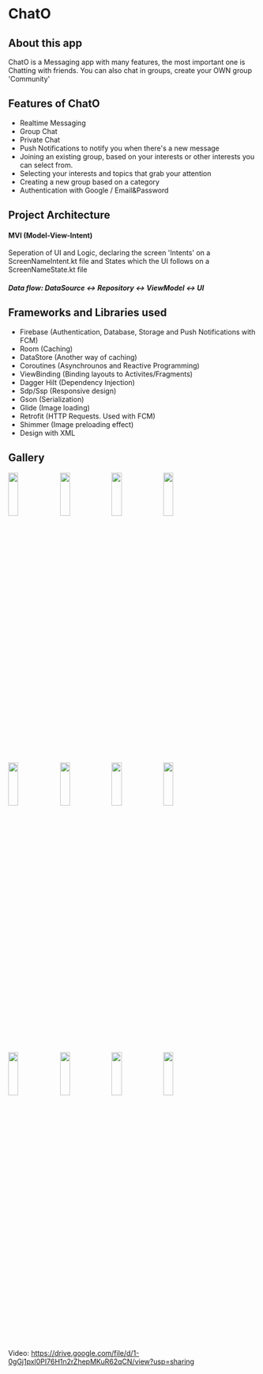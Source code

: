 # ChatO

## About this app
ChatO is a Messaging app with many features, the most important one is Chatting with friends.
You can also chat in groups, create your OWN group 'Community'

## Features of ChatO
- Realtime Messaging
- Group Chat
- Private Chat
- Push Notifications to notify you when there's a new message
- Joining an existing group, based on your interests or other interests you can select from.
- Selecting your interests and topics that grab your attention
- Creating a new group based on a category
- Authentication with Google / Email&Password


## Project Architecture
#### MVI (Model-View-Intent)
Seperation of UI and Logic, declaring the screen 'Intents' on a ScreenNameIntent.kt file
and States which the UI follows on a ScreenNameState.kt file

##### Data flow: DataSource <-> Repository <-> ViewModel <-> UI

## Frameworks and Libraries used
- Firebase (Authentication, Database, Storage and Push Notifications with FCM)
- Room (Caching)
- DataStore (Another way of caching)
- Coroutines (Asynchrounos and Reactive Programming)
- ViewBinding (Binding layouts to Activites/Fragments)
- Dagger Hilt (Dependency Injection)
- Sdp/Ssp (Responsive design)
- Gson (Serialization)
- Glide (Image loading)
- Retrofit (HTTP Requests. Used with FCM)
- Shimmer (Image preloading effect)
- Design with XML

## Gallery


<span>
 <img src="https://user-images.githubusercontent.com/84887514/180302090-89c56edf-61e7-49b7-b975-c3dd239f5340.png" width=20% height=15%/>
 <img src="https://user-images.githubusercontent.com/84887514/180302101-9b4d1f14-dc1a-470a-ac19-7f4956c450bb.png" width=20% height=15%/>
 <img src="https://user-images.githubusercontent.com/84887514/180302337-4116ef2f-6d17-448f-ba9a-84e26d18f725.png" width=20% height=15%/>
 <img src="https://user-images.githubusercontent.com/84887514/180303121-1f43d457-a13a-4d16-a626-33ff21335009.png" width=20% height=15%/>
 <img src="https://user-images.githubusercontent.com/84887514/179837026-5334f554-2703-4477-af55-4bcd572bae6e.png" width=20% height=15%/>
 

<img src="https://user-images.githubusercontent.com/84887514/179837058-26d6c885-f3e1-4f7b-86f5-b25b48b38b8a.png" width=20% height=15%/>
 <img src="https://user-images.githubusercontent.com/84887514/179837064-27712ffa-7fa3-4d6d-9f91-becaa43a0e7c.png" width=20% height=15%/>
 <img src="https://user-images.githubusercontent.com/84887514/179837089-81cd9f3e-9f27-48bf-a43b-723027eb7105.png" width=20% height=15%/>
 <img src="https://user-images.githubusercontent.com/84887514/179837079-320cd2d4-dea2-417d-95f3-22438e050e54.png" width=20% height=15%/>
 
 
 
 <img src="https://user-images.githubusercontent.com/84887514/179837092-921fe972-ec3f-4ee7-afe1-41113ed4f8a5.png" width=20% height=15%/>
 <img src="https://user-images.githubusercontent.com/84887514/179837976-56a3ca6d-ed17-4b92-9bc8-3f23481fba4d.png" width=20% height=15%/>
 <img src="https://user-images.githubusercontent.com/84887514/179837102-0757f4d2-fc80-4b07-9f46-0bdbcccdab1a.png" width=20% height=15%/>
 
</span>

Video: https://drive.google.com/file/d/1-0gGj1pxl0PI76H1n2rZhepMKuR62qCN/view?usp=sharing














